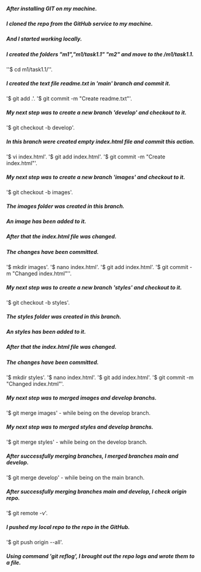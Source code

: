 ##### After installing GIT on my machine.
##### I cloned the repo from the GitHub service to my machine.
##### And I started working locally.
##### I created the folders "m1","m1/task1.1" "m2" and move to the /m1/task1.1.
''$ cd m1/task1.1/''.
##### I created the text file readme.txt in 'main' branch and commit it.
'$ git add .'.
'$ git commit -m "Create readme.txt"'.
##### My next step was to create a new branch 'develop' and checkout to it.
'$ git checkout -b develop'.
##### In this branch were created empty index.html file and commit this action.
'$ vi index.html'.
'$ git add index.html'.
'$ git commit -m "Create index.html"'.
##### My next step was to create a new branch 'images' and checkout to it.
'$ git checkout -b images'.
##### The images folder was created in this branch. 
##### An image has been added to it.
##### After that the index.html file was changed.
##### The changes have been committed.
'$ mkdir images'.
'$ nano index.html'.
'$ git add index.html'.
'$ git commit -m "Changed index.html"''.
##### My next step was to create a new branch 'styles' and checkout to it.
'$ git checkout -b styles'.
##### The styles folder was created in this branch. 
##### An styles has been added to it.
##### After that the index.html file was changed.
##### The changes have been committed.
'$ mkdir styles'.
'$ nano index.html'.
'$ git add index.html'.
'$ git commit -m "Changed index.html"'.
##### My next step was to merged images and develop branchs.
'$ git merge images' - while being on the develop branch.
##### My next step was to merged styles and develop branchs. 
'$ git merge styles' - while being on the develop branch.
##### After successfully merging branches, I merged branches main and develop.
'$ git merge develop' - while being on the main branch.
##### After successfully merging branches main and develop, I check origin repo.
'$ git remote -v'.
##### I pushed my local repo to the repo in the GitHub.
'$ git push origin --all'.
##### Using command 'git reflog', I brought out the repo logs and wrote them to a file.
